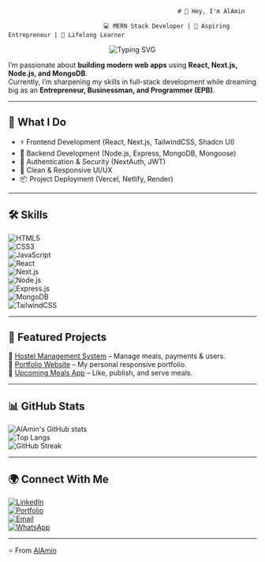                                                     # 👋 Hey, I'm AlAmin  

                               💻 MERN Stack Developer | 🚀 Aspiring Entrepreneur | 🌱 Lifelong Learner  

<p align="center">
  <img src="https://readme-typing-svg.herokuapp.com?font=Fira+Code&size=28&duration=3000&color=2563EB&center=true&vCenter=true&lines=MERN+Stack+Developer;Aspiring+Entrepreneur;Lifelong+Learner" alt="Typing SVG" />
</p>

I’m passionate about **building modern web apps** using **React, Next.js, Node.js, and MongoDB**.  
Currently, I’m sharpening my skills in full-stack development while dreaming big as an **Entrepreneur, Businessman, and Programmer (EPB)**.  

---

## 🚀 What I Do  
- ⚡ Frontend Development (React, Next.js, TailwindCSS, Shadcn UI)  
- 🔗 Backend Development (Node.js, Express, MongoDB, Mongoose)  
- 🔐 Authentication & Security (NextAuth, JWT)  
- 🎨 Clean & Responsive UI/UX  
- 📦 Project Deployment (Vercel, Netlify, Render)  

---

## 🛠 Skills  

![HTML5](https://img.shields.io/badge/HTML5-E34F26?style=for-the-badge&logo=html5&logoColor=white)  
![CSS3](https://img.shields.io/badge/CSS3-1572B6?style=for-the-badge&logo=css3&logoColor=white)  
![JavaScript](https://img.shields.io/badge/JavaScript-323330?style=for-the-badge&logo=javascript&logoColor=F7DF1E)  
![React](https://img.shields.io/badge/React-20232A?style=for-the-badge&logo=react&logoColor=61DAFB)  
![Next.js](https://img.shields.io/badge/Next.js-000000?style=for-the-badge&logo=nextdotjs&logoColor=white)  
![Node.js](https://img.shields.io/badge/Node.js-339933?style=for-the-badge&logo=nodedotjs&logoColor=white)  
![Express.js](https://img.shields.io/badge/Express.js-404D59?style=for-the-badge)  
![MongoDB](https://img.shields.io/badge/MongoDB-4EA94B?style=for-the-badge&logo=mongodb&logoColor=white)  
![TailwindCSS](https://img.shields.io/badge/Tailwind_CSS-38B2AC?style=for-the-badge&logo=tailwind-css&logoColor=white)  

---

## 📂 Featured Projects  

🔹 [Hostel Management System](https://github.com/malamin59/hostel-management) – Manage meals, payments & users.  
🔹 [Portfolio Website](https://github.com/malamin59/portfolio) – My personal responsive portfolio.  
🔹 [Upcoming Meals App](https://github.com/malamin59/upcoming-meals) – Like, publish, and serve meals.  

---

## 📊 GitHub Stats  

![AlAmin's GitHub stats](https://github-readme-stats.vercel.app/api?username=malamin59&show_icons=true&theme=radical)  
![Top Langs](https://github-readme-stats.vercel.app/api/top-langs/?username=malamin59&layout=compact&theme=radical)  
![GitHub Streak](https://streak-stats.demolab.com?user=malamin59&theme=radical)  

---

## 🌍 Connect With Me  

[![LinkedIn](https://img.shields.io/badge/LinkedIn-0077B5?style=for-the-badge&logo=linkedin&logoColor=white)](https://www.linkedin.com/in/alamin-epb/)  
[![Portfolio](https://img.shields.io/badge/Portfolio-000000?style=for-the-badge&logo=vercel&logoColor=white)](https://alamin-15553.web.app/)  
[![Email](https://img.shields.io/badge/Email-D14836?style=for-the-badge&logo=gmail&logoColor=white)](mailto:alaminhossen176466@gmail.com)  
[![WhatsApp](https://img.shields.io/badge/WhatsApp-25D366?style=for-the-badge&logo=whatsapp&logoColor=white)](https://wa.me/8801882412260)  

---

⭐️ From [AlAmin](https://github.com/malamin59)  

